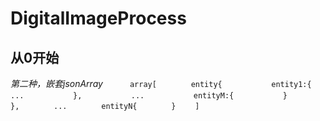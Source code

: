 # DigitalImageProcess
## 从0开始

*第二种，嵌套jsonArray*
　　
  ` array[
　　　　entity{
　　　　　　entity1:{
　　　　　　　　...
　　　　　　},
　　　　　　...
　　　　　　entityM:{
　　　　　　}
　　　　},
　　　　...
　　　　entityN{
　　　　}
　　]`
